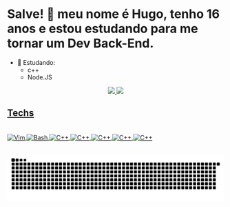 # Salve! 👋 meu nome é Hugo, tenho 16 anos e estou estudando para me tornar um Dev Back-End.

- 🔭 Estudando:
  - c++
  - Node.JS

<div align="center">
  <a href="https://github.com/Hugo-Marinho-Campos">
    <!-- Langs -->
  <img height="180em" src="https://github-readme-stats.vercel.app/api?username=Hugo-Marinho-Campos&show_icons=true&theme=codeSTACKr&include_all_commits=true&count_private=true"/>
  <img height="180em" src="https://github-readme-stats.vercel.app/api/top-langs/?username=Hugo-Marinho-Campos&layout=compact&langs_count=7&theme=codeSTACKr"/>
</div>
 
<h2>Techs</h2>
  
<div style="display: inline_block"><br>
  <img align="center" alt="Vim" height="30" width="40" src="https://cdn.jsdelivr.net/gh/devicons/devicon/icons/vim/vim-original.svg">
  <img align="center" alt="Bash" height="30" width="40" src="https://cdn.jsdelivr.net/gh/devicons/devicon/icons/cplusplus/cplusplus-original.svg">
  <img align="center" alt="C++" height="30" width="40" src="https://cdn.jsdelivr.net/gh/devicons/devicon/icons/nodejs/nodejs-original.svg">
  <img align="center" alt="C++" height="30" width="40" src="https://cdn.jsdelivr.net/gh/devicons/devicon/icons/javascript/javascript-original.svg">
  <img align="center" alt="C++" height="30" width="40" src="https://cdn.jsdelivr.net/gh/devicons/devicon/icons/typescript/typescript-original.svg">
  <img align="center" alt="C++" height="30" width="40" src="https://cdn.jsdelivr.net/gh/devicons/devicon/icons/linux/linux-original.svg">
  <img align="center" alt="C++" height="30" width="40" src="https://cdn.jsdelivr.net/gh/devicons/devicon/icons/bash/bash-original.svg">
</div>
 
##

![Snake animation](https://github.com/Hugo-Marinho-Campos/Hugo-Marinho-Campos/blob/output/github-contribution-grid-snake.svg)
